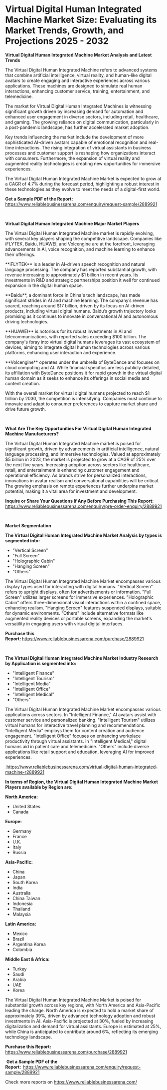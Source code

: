 <p><h1>Virtual Digital Human Integrated Machine Market Size: Evaluating its Market Trends, Growth, and Projections 2025 - 2032</h1></p><p><strong>Virtual Digital Human Integrated Machine Market Analysis and Latest Trends</strong></p>
<p><p>The Virtual Digital Human Integrated Machine refers to advanced systems that combine artificial intelligence, virtual reality, and human-like digital avatars to create engaging and interactive experiences across various applications. These machines are designed to simulate real human interactions, enhancing customer service, training, entertainment, and telemedicine. </p><p>The market for Virtual Digital Human Integrated Machines is witnessing significant growth driven by increasing demand for automation and enhanced user engagement in diverse sectors, including retail, healthcare, and gaming. The growing reliance on digital communication, particularly in a post-pandemic landscape, has further accelerated market adoption. </p><p>Key trends influencing the market include the development of more sophisticated AI-driven avatars capable of emotional recognition and real-time interactions. The rising integration of virtual assistants in business processes and customer support is reshaping how organizations interact with consumers. Furthermore, the expansion of virtual reality and augmented reality technologies is creating new opportunities for immersive experiences. </p><p>The Virtual Digital Human Integrated Machine Market is expected to grow at a CAGR of 4.7% during the forecast period, highlighting a robust interest in these technologies as they evolve to meet the needs of a digital-first world.</p></p>
<p><strong>Get a Sample PDF of the Report:&nbsp;</strong> <a href="https://www.reliablebusinessarena.com/enquiry/request-sample/2889921?utm_campaign=3212&utm_medium=2&utm_source=Github&utm_content=ia&utm_term=14032025&utm_id=virtual-digital-human-integrated-machine">https://www.reliablebusinessarena.com/enquiry/request-sample/2889921</a></p>
<p>&nbsp;</p>
<p><strong>Virtual Digital Human Integrated Machine Major Market Players</strong></p>
<p><p>The Virtual Digital Human Integrated Machine market is rapidly evolving, with several key players shaping the competitive landscape. Companies like iFLYTEK, Baidu, HUAWEI, and Volcengine are at the forefront, leveraging advancements in AI, voice recognition, and machine learning to enhance their offerings.</p><p>**iFLYTEK** is a leader in AI-driven speech recognition and natural language processing. The company has reported substantial growth, with revenue increasing to approximately $1 billion in recent years. Its investments in R&D and strategic partnerships position it well for continued expansion in the digital human space.</p><p>**Baidu**, a dominant force in China's tech landscape, has made significant strides in AI and machine learning. The company’s revenue has soared, reaching around $17 billion, driven by its focus on AI-driven products, including virtual digital humans. Baidu’s growth trajectory looks promising as it continues to innovate in conversational AI and autonomous driving technologies.</p><p>**HUAWEI** is notorious for its robust investments in AI and telecommunications, with reported sales exceeding $100 billion. The company's foray into virtual digital humans leverages its vast ecosystem of devices, aiming to integrate digital human technologies across various platforms, enhancing user interaction and experience.</p><p>**Volcengine** operates under the umbrella of ByteDance and focuses on cloud computing and AI. While financial specifics are less publicly detailed, its affiliation with ByteDance positions it for rapid growth in the virtual digital human domain as it seeks to enhance its offerings in social media and content creation.</p><p>With the overall market for virtual digital humans projected to reach $1 trillion by 2030, the competition is intensifying. Companies must continue to innovate and adapt to consumer preferences to capture market share and drive future growth.</p></p>
<p>&nbsp;</p>
<p><strong>What Are The Key Opportunities For Virtual Digital Human Integrated Machine Manufacturers?</strong></p>
<p><p>The Virtual Digital Human Integrated Machine market is poised for significant growth, driven by advancements in artificial intelligence, natural language processing, and immersive technologies. Valued at approximately $5 billion in 2023, the market is projected to grow at a CAGR of 25% over the next five years. Increasing adoption across sectors like healthcare, retail, and entertainment is enhancing customer engagement and operational efficiency. As brands strive for personalized interactions, innovations in avatar realism and conversational capabilities will be critical. The growing emphasis on remote experiences further underpins market potential, making it a vital area for investment and development.</p></p>
<p><strong>Inquire or Share Your Questions If Any Before Purchasing This Report:</strong> <a href="https://www.reliablebusinessarena.com/enquiry/pre-order-enquiry/2889921?utm_campaign=3212&utm_medium=2&utm_source=Github&utm_content=ia&utm_term=14032025&utm_id=virtual-digital-human-integrated-machine">https://www.reliablebusinessarena.com/enquiry/pre-order-enquiry/2889921</a></p>
<p>&nbsp;</p>
<p><strong>Market Segmentation</strong></p>
<p><strong>The Virtual Digital Human Integrated Machine Market Analysis by types is segmented into:</strong></p>
<p><ul><li>"Vertical Screen"</li><li>"Full Screen"</li><li>"Holographic Cabin"</li><li>"Hanging Screen"</li><li>"Others"</li></ul></p>
<p><p>The Virtual Digital Human Integrated Machine Market encompasses various display types used for interacting with digital humans. "Vertical Screen" refers to upright displays, often for advertisements or information. "Full Screen" utilizes larger screens for immersive experiences. "Holographic Cabin" offers three-dimensional visual interactions within a confined space, enhancing realism. "Hanging Screen" features suspended displays, suitable for dynamic environments. "Others" include alternative formats like augmented reality devices or portable screens, expanding the market's versatility in engaging users with virtual digital interfaces.</p></p>
<p><strong>Purchase this Report:&nbsp;</strong><a href="https://www.reliablebusinessarena.com/purchase/2889921?utm_campaign=3212&utm_medium=2&utm_source=Github&utm_content=ia&utm_term=14032025&utm_id=virtual-digital-human-integrated-machine">https://www.reliablebusinessarena.com/purchase/2889921</a></p>
<p>&nbsp;</p>
<p><strong>The Virtual Digital Human Integrated Machine Market Industry Research by Application is segmented into:</strong></p>
<p><ul><li>"Intelligent Finance"</li><li>"Intelligent Tourism"</li><li>"Intelligent Media"</li><li>"Intelligent Office"</li><li>"Intelligent Medical"</li><li>"Others"</li></ul></p>
<p><p>The Virtual Digital Human Integrated Machine Market encompasses various applications across sectors. In "Intelligent Finance," AI avatars assist with customer service and personalized banking. "Intelligent Tourism" utilizes virtual humans for interactive travel planning and recommendations. "Intelligent Media" employs them for content creation and audience engagement. "Intelligent Office" focuses on enhancing workplace productivity through virtual assistants. In "Intelligent Medical," digital humans aid in patient care and telemedicine. "Others" include diverse applications like retail support and education, leveraging AI for improved experiences.</p></p>
<p><a href="https://www.reliablebusinessarena.com/virtual-digital-human-integrated-machine-r2889921?utm_campaign=3212&utm_medium=2&utm_source=Github&utm_content=ia&utm_term=14032025&utm_id=virtual-digital-human-integrated-machine">&nbsp;https://www.reliablebusinessarena.com/virtual-digital-human-integrated-machine-r2889921</a></p>
<p><strong>In terms of Region, the Virtual Digital Human Integrated Machine Market Players available by Region are:</strong></p>
<p>
    <p> <strong> North America: </strong>
        <ul>
            <li>United States</li>
            <li>Canada</li>
        </ul>
        </p> 
    <p> <strong> Europe: </strong>
        <ul>
            <li>Germany</li>
            <li>France</li>
            <li>U.K.</li>
            <li>Italy</li>
            <li>Russia</li>
        </ul>
        </p> 
    <p> <strong> Asia-Pacific: </strong>
        <ul>
            <li>China</li>
            <li>Japan</li>
            <li>South Korea</li>
            <li>India</li>
            <li>Australia</li>
            <li>China Taiwan</li>
            <li>Indonesia</li>
            <li>Thailand</li>
            <li>Malaysia</li>
        </ul>
        </p> 
    <p> <strong> Latin America: </strong>
        <ul>
            <li>Mexico</li>
            <li>Brazil</li>
            <li>Argentina Korea</li>
            <li>Colombia</li>
        </ul>
        </p> 
    <p> <strong> Middle East & Africa: </strong>
        <ul>
            <li>Turkey</li>
            <li>Saudi</li>
            <li>Arabia</li>
            <li>UAE</li>
            <li>Korea</li>
        </ul>
    </p>
    </p>
<p><p>The Virtual Digital Human Integrated Machine Market is poised for substantial growth across key regions, with North America and Asia-Pacific leading the charge. North America is expected to hold a market share of approximately 39%, driven by advanced technology adoption and robust investments in AI. Asia-Pacific is projected at 30%, fueled by increasing digitalization and demand for virtual assistants. Europe is estimated at 25%, while China is anticipated to contribute around 6%, reflecting its emerging technology landscape.</p></p>
<p><strong>Purchase this Report: </strong><a href="https://www.reliablebusinessarena.com/purchase/2889921?utm_campaign=3212&utm_medium=2&utm_source=Github&utm_content=ia&utm_term=14032025&utm_id=virtual-digital-human-integrated-machine">https://www.reliablebusinessarena.com/purchase/2889921</a></p>
<p>&nbsp;<strong>Get a Sample PDF of the Report:&nbsp;&nbsp;</strong><a href="https://www.reliablebusinessarena.com/enquiry/request-sample/2889921?utm_campaign=3212&utm_medium=2&utm_source=Github&utm_content=ia&utm_term=14032025&utm_id=virtual-digital-human-integrated-machine">https://www.reliablebusinessarena.com/enquiry/request-sample/2889921</a></p>
<p><strong></strong></p>
<p>Check more reports on <a href="https://www.reliablebusinessarena.com/?utm_campaign=3212&utm_medium=2&utm_source=Github&utm_content=ia&utm_term=14032025&utm_id=virtual-digital-human-integrated-machine">https://www.reliablebusinessarena.com/</a></p>